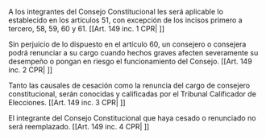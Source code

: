 A los integrantes del Consejo Constitucional les será aplicable lo establecido en los artículos 51, con excepción de los incisos primero a tercero, 58, 59, 60 y 61. [[Art. 149 inc. 1 CPR| ]]

Sin perjuicio de lo dispuesto en el artículo 60, un consejero o consejera podrá renunciar a su cargo cuando hechos graves afecten severamente su desempeño o pongan en riesgo el funcionamiento del Consejo. [[Art. 149 inc. 2 CPR| ]]

Tanto las causales de cesación como la renuncia del cargo de consejero constitucional, serán conocidas y calificadas por el Tribunal Calificador de Elecciones. [[Art. 149 inc. 3 CPR| ]]

El integrante del Consejo Constitucional que haya cesado o renunciado no será reemplazado. [[Art. 149 inc. 4 CPR| ]]